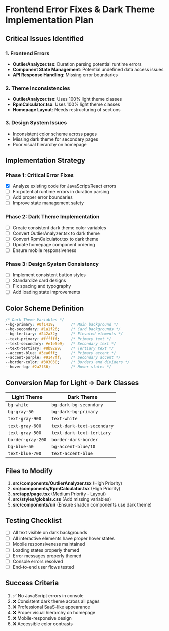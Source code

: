 # Frontend Error Fixes & Dark Theme Implementation Plan

## Critical Issues Identified

### 1. Frontend Errors
- **OutlierAnalyzer.tsx**: Duration parsing potential runtime errors
- **Component State Management**: Potential undefined data access issues
- **API Response Handling**: Missing error boundaries

### 2. Theme Inconsistencies
- **OutlierAnalyzer.tsx**: Uses 100% light theme classes
- **RpmCalculator.tsx**: Uses 100% light theme classes  
- **Homepage Layout**: Needs restructuring of sections

### 3. Design System Issues
- Inconsistent color scheme across pages
- Missing dark theme for secondary pages
- Poor visual hierarchy on homepage

## Implementation Strategy

### Phase 1: Critical Error Fixes
- [x] Analyze existing code for JavaScript/React errors
- [ ] Fix potential runtime errors in duration parsing
- [ ] Add proper error boundaries
- [ ] Improve state management safety

### Phase 2: Dark Theme Implementation
- [ ] Create consistent dark theme color variables
- [ ] Convert OutlierAnalyzer.tsx to dark theme
- [ ] Convert RpmCalculator.tsx to dark theme
- [ ] Update homepage component ordering
- [ ] Ensure mobile responsiveness

### Phase 3: Design System Consistency
- [ ] Implement consistent button styles
- [ ] Standardize card designs
- [ ] Fix spacing and typography
- [ ] Add loading state improvements

## Color Scheme Definition

```css
/* Dark Theme Variables */
--bg-primary: #0f1419;       /* Main background */
--bg-secondary: #1a1f26;     /* Card backgrounds */
--bg-tertiary: #242a32;      /* Elevated elements */
--text-primary: #ffffff;     /* Primary text */
--text-secondary: #e1e5e9;   /* Secondary text */
--text-tertiary: #8b9299;    /* Tertiary text */
--accent-blue: #3ea6ff;      /* Primary accent */
--accent-purple: #9147ff;    /* Secondary accent */
--border-color: #303030;     /* Borders and dividers */
--hover-bg: #2a2f36;         /* Hover states */
```

## Conversion Map for Light → Dark Classes

| Light Theme | Dark Theme |
|-------------|------------|
| `bg-white` | `bg-dark-bg-secondary` |
| `bg-gray-50` | `bg-dark-bg-primary` |
| `text-gray-900` | `text-white` |
| `text-gray-600` | `text-dark-text-secondary` |
| `text-gray-500` | `text-dark-text-tertiary` |
| `border-gray-200` | `border-dark-border` |
| `bg-blue-50` | `bg-accent-blue/10` |
| `text-blue-700` | `text-accent-blue` |

## Files to Modify

1. **src/components/OutlierAnalyzer.tsx** (High Priority)
2. **src/components/RpmCalculator.tsx** (High Priority) 
3. **src/app/page.tsx** (Medium Priority - Layout)
4. **src/styles/globals.css** (Add missing variables)
5. **src/components/ui/** (Ensure shadcn components use dark theme)

## Testing Checklist

- [ ] All text visible on dark backgrounds
- [ ] All interactive elements have proper hover states
- [ ] Mobile responsiveness maintained
- [ ] Loading states properly themed
- [ ] Error messages properly themed
- [ ] Console errors resolved
- [ ] End-to-end user flows tested

## Success Criteria

1. ✅ No JavaScript errors in console
2. ❌ Consistent dark theme across all pages
3. ❌ Professional SaaS-like appearance
4. ❌ Proper visual hierarchy on homepage
5. ❌ Mobile-responsive design
6. ❌ Accessible color contrasts